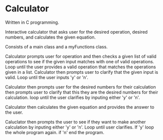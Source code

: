 # Calculator

Written in C programming. 

Interactive calculator that asks user for the desired operation, desired numbers, and calculates the given equation. 

Consists of a main class and a myFunctions class. 

  Calculator prompts user for operation and then checks a given list of valid operations to see if the given input matches
with one of valid operations. Loop until the user provides a valid operation that matches the operations given in a list. 
Calculator then prompts user to clarify that the given input is valid. Loop until the user inputs 'y' or 'n'.

  Calculator then prompts user for the desired numbers for their calculation then prompts user to clarify that this they 
are the desired numbers for their calculation. loop until the user clarifies by inputing either 'y' or 'n'.

  Calculator then calculates the given equation and provides the answer to the user.
  
  Caluclator then prompts the user to see if they want to make another calculation by inputing either 'y' or 'n'. Loop until 
user clarifies. If 'y' loop the whole program again. if 'n' end the program. 
